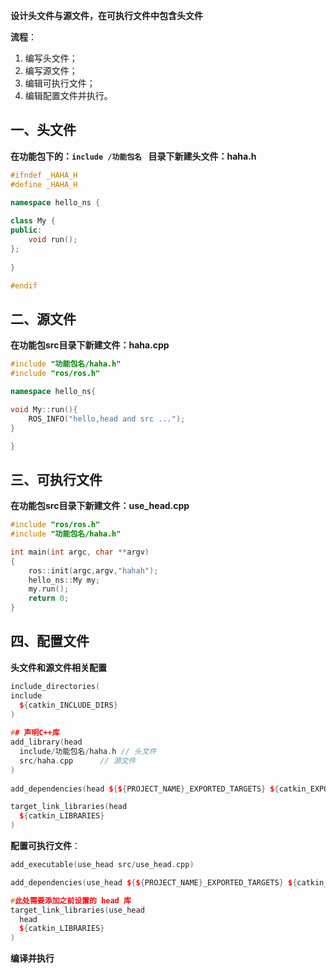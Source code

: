 **设计头文件与源文件，在可执行文件中包含头文件**

**流程**：

1. 编写头文件；
2. 编写源文件；
3. 编辑可执行文件；
4. 编辑配置文件并执行。

## 一、头文件

**在功能包下的：`include /功能包名 ` 目录下新建头文件：haha.h**

```c++
#ifndef _HAHA_H
#define _HAHA_H

namespace hello_ns {
    
class My {
public:
    void run();
};
    
}

#endif
```

## 二、源文件

**在功能包src目录下新建文件：haha.cpp**

```c++
#include "功能包名/haha.h"
#include "ros/ros.h"

namespace hello_ns{

void My::run(){
    ROS_INFO("hello,head and src ...");
}

}
```

## 三、可执行文件

**在功能包src目录下新建文件：use_head.cpp**

```c++
#include "ros/ros.h"
#include "功能包名/haha.h"

int main(int argc, char **argv)
{
    ros::init(argc,argv,"hahah");
    hello_ns::My my;
    my.run();
    return 0;
}
```

## 四、配置文件

**头文件和源文件相关配置**

```c++
include_directories(
include
  ${catkin_INCLUDE_DIRS}
)
    
## 声明C++库
add_library(head
  include/功能包名/haha.h // 头文件
  src/haha.cpp 		// 源文件
)
    
add_dependencies(head ${${PROJECT_NAME}_EXPORTED_TARGETS} ${catkin_EXPORTED_TARGETS})

target_link_libraries(head
  ${catkin_LIBRARIES}
)
```

**配置可执行文件**：

```c++
add_executable(use_head src/use_head.cpp)

add_dependencies(use_head ${${PROJECT_NAME}_EXPORTED_TARGETS} ${catkin_EXPORTED_TARGETS})

#此处需要添加之前设置的 head 库
target_link_libraries(use_head
  head
  ${catkin_LIBRARIES}
)
```

**编译并执行**

## 















